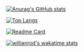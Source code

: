[![Anurag's GitHub stats](https://github-readme-stats.vercel.app/api?username=ninginx)](https://github.com/anuraghazra/github-readme-stats)

[![Top Langs](https://github-readme-stats.vercel.app/api/top-langs/?username=ninginx)](https://github.com/anuraghazra/github-readme-stats)

[![Readme Card](https://github-readme-stats.vercel.app/api/pin/?username=ninginx&repo=github-readme-stats)](https://github.com/anuraghazra/github-readme-stats)

[![willianrod's wakatime stats](https://github-readme-stats.vercel.app/api/wakatime?username=ninginx)](https://github.com/anuraghazra/github-readme-stats)

